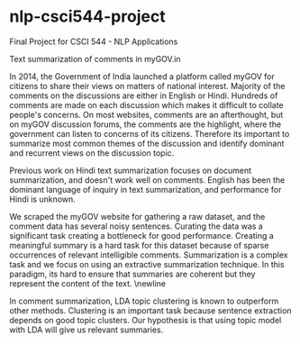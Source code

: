 # nlp-csci544-project
Final Project for CSCI 544 - NLP Applications 

Text summarization of comments in myGOV.in

In 2014, the Government of India launched a platform called myGOV for citizens to share their views on matters of national interest. Majority of the comments on the discussions are either in English or Hindi. Hundreds of comments are made on each discussion which makes it difficult to collate people's concerns. On most websites, comments are an afterthought, but on myGOV discussion forums, the comments are the highlight, where the government can listen to concerns of its citizens. Therefore its important to summarize most common themes of the discussion and identify dominant and recurrent views on the discussion topic.

Previous work on Hindi text summarization focuses on document summarization, and doesn't work well on comments. English has been the dominant language of inquiry in text summarization, and performance for Hindi is unknown.

We scraped the myGOV website for gathering a raw dataset, and the comment data has several noisy sentences. Curating the data was a significant task creating a bottleneck for good performance. Creating a meaningful summary is a hard task for this dataset because of sparse occurrences of relevant intelligible comments. Summarization is a complex task and we focus on using an extractive summarization technique. In this paradigm, its hard to ensure that summaries are coherent but they represent the content of the text. \newline

In comment summarization, LDA topic clustering is known to outperform other methods. Clustering is an important task because sentence extraction depends on good topic clusters. Our hypothesis is that using topic model with LDA will give us relevant summaries.
